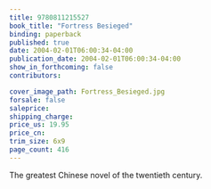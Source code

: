 ```yaml
---
title: 9780811215527
book_title: "Fortress Besieged"
binding: paperback
published: true
date: 2004-02-01T06:00:34-04:00
publication_date: 2004-02-01T06:00:34-04:00
show_in_forthcoming: false
contributors:

cover_image_path: Fortress_Besieged.jpg
forsale: false
saleprice:
shipping_charge:
price_us: 19.95
price_cn:
trim_size: 6x9
page_count: 416
---
```

The greatest Chinese novel of the twentieth century.

